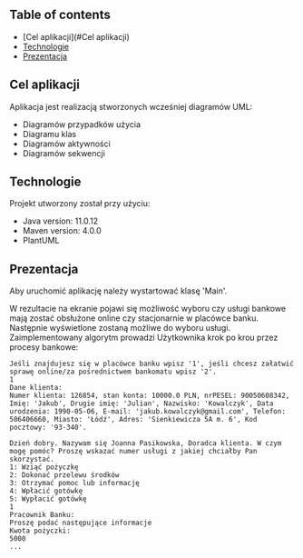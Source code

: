 ## Table of contents
* [Cel aplikacji](#Cel aplikacji)
* [Technologie](#Technologie)
* [Prezentacja](#Prezentacja)

## Cel aplikacji
Aplikacja jest realizacją stworzonych wcześniej diagramów UML:
* Diagramów przypadków użycia
* Diagramu klas
* Diagramów aktywności
* Diagramów sekwencji

## Technologie
Projekt utworzony został przy użyciu:
* Java version: 11.0.12
* Maven version: 4.0.0
* PlantUML

## Prezentacja
Aby uruchomić aplikację należy wystartować klasę 'Main'.

W rezultacie na ekranie pojawi się możliwość wyboru czy usługi bankowe mają zostać obsłużone online czy stacjonarnie w placówce banku. Następnie wyświetlone zostaną możliwe do wyboru usługi. Zaimplementowany algorytm prowadzi Użytkownika krok po krou przez procesy bankowe:

```
Jeśli znajdujesz się w placówce banku wpisz '1', jeśli chcesz załatwić sprawę online/za pośrednictwem bankomatu wpisz '2'.
1
Dane klienta:
Numer klienta: 126854, stan konta: 10000.0 PLN, nrPESEL: 90050608342, Imię: 'Jakub', Drugie imię: 'Julian', Nazwisko: 'Kowalczyk', Data urodzenia: 1990-05-06, E-mail: 'jakub.kowalczyk@gmail.com', Telefon: 506406660, Miasto: 'Łódź', Adres: 'Sienkiewicza 5A m. 6', Kod pocztowy: '93-340'.

Dzień dobry. Nazywam się Joanna Pasikowska, Doradca klienta. W czym mogę pomóc? Proszę wskazać numer usługi z jakiej chciałby Pan skorzystać.
1: Wziąć pożyczkę
2: Dokonać przelewu środków
3: Otrzymać pomoc lub informację
4: Wpłacić gotówkę
5: Wypłacić gotówkę
1
Pracownik Banku:
Proszę podać następujące informacje
Kwota pożyczki:
5000
...
```